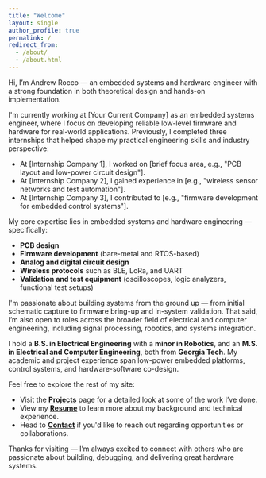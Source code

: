 ```yaml
---
title: "Welcome"
layout: single
author_profile: true
permalink: /
redirect_from: 
  - /about/
  - /about.html
---
```


Hi, I’m Andrew Rocco — an embedded systems and hardware engineer with a strong foundation in both theoretical design and hands-on implementation.

I'm currently working at [Your Current Company] as an embedded systems engineer, where I focus on developing reliable low-level firmware and hardware for real-world applications. Previously, I completed three internships that helped shape my practical engineering skills and industry perspective:
- At [Internship Company 1], I worked on [brief focus area, e.g., "PCB layout and low-power circuit design"].
- At [Internship Company 2], I gained experience in [e.g., "wireless sensor networks and test automation"].
- At [Internship Company 3], I contributed to [e.g., "firmware development for embedded control systems"].

My core expertise lies in embedded systems and hardware engineering — specifically:
- **PCB design**
- **Firmware development** (bare-metal and RTOS-based)
- **Analog and digital circuit design**
- **Wireless protocols** such as BLE, LoRa, and UART
- **Validation and test equipment** (oscilloscopes, logic analyzers, functional test setups)

I'm passionate about building systems from the ground up — from initial schematic capture to firmware bring-up and in-system validation. That said, I’m also open to roles across the broader field of electrical and computer engineering, including signal processing, robotics, and systems integration.

I hold a **B.S. in Electrical Engineering** with a **minor in Robotics**, and an **M.S. in Electrical and Computer Engineering**, both from **Georgia Tech**. My academic and project experience span low-power embedded platforms, control systems, and hardware-software co-design.

Feel free to explore the rest of my site:
- Visit the [**Projects**](/projects/) page for a detailed look at some of the work I’ve done.
- View my [**Resume**](/cv/) to learn more about my background and technical experience.
- Head to [**Contact**](/contact/) if you'd like to reach out regarding opportunities or collaborations.

Thanks for visiting — I’m always excited to connect with others who are passionate about building, debugging, and delivering great hardware systems.
